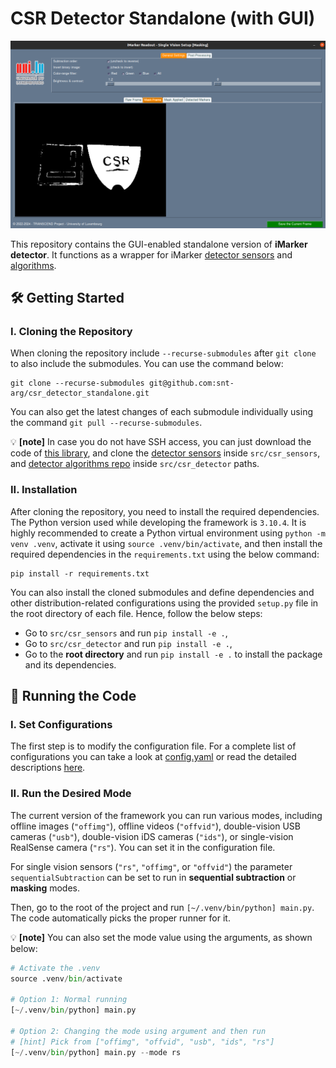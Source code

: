 # CSR Detector Standalone (with GUI)

![Demo](docs/demo.png "Demo")

This repository contains the GUI-enabled standalone version of **iMarker detector**. It functions as a wrapper for iMarker [detector sensors](https://github.com/snt-arg/csr_sensors) and [algorithms](https://github.com/snt-arg/csr_detector).

## 🛠️ Getting Started

### I. Cloning the Repository

When cloning the repository include `--recurse-submodules` after `git clone` to also include the submodules. You can use the command below:

```
git clone --recurse-submodules git@github.com:snt-arg/csr_detector_standalone.git
```

You can also get the latest changes of each submodule individually using the command `git pull --recurse-submodules`.

💡 **[note]** In case you do not have SSH access, you can just download the code of [this library](https://github.com/snt-arg/csr_detector_standalone), and clone the [detector sensors](https://github.com/snt-arg/csr_sensors) inside `src/csr_sensors`, and [detector algorithms repo](https://github.com/snt-arg/csr_detector) inside `src/csr_detector` paths.

### II. Installation

After cloning the repository, you need to install the required dependencies. The Python version used while developing the framework is `3.10.4`. It is highly recommended to create a Python virtual environment using `python -m venv .venv`, activate it using `source .venv/bin/activate`, and then install the required dependencies in the `requirements.txt` using the below command:

```
pip install -r requirements.txt
```

You can also install the cloned submodules and define dependencies and other distribution-related configurations using the provided `setup.py` file in the root directory of each file. Hence, follow the below steps:

- Go to `src/csr_sensors` and run `pip install -e .`,
- Go to `src/csr_detector` and run `pip install -e .`,
- Go to the **root directory** and run `pip install -e .` to install the package and its dependencies.

## 🚀 Running the Code

### I. Set Configurations

The first step is to modify the configuration file. For a complete list of configurations you can take a look at [config.yaml](/config/config.yaml) or read the detailed descriptions [here](/config/README.md).

### II. Run the Desired Mode

The current version of the framework you can run various modes, including offline images (`"offimg"`), offline videos (`"offvid"`), double-vision USB cameras (`"usb"`), double-vision iDS cameras (`"ids"`), or single-vision RealSense camera (`"rs"`). You can set it in the configuration file.

For single vision sensors (`"rs"`, `"offimg"`, or `"offvid"`) the parameter `sequentialSubtraction` can be set to run in **sequential subtraction** or **masking** modes.

Then, go to the root of the project and run `[~/.venv/bin/python] main.py`. The code automatically picks the proper runner for it.

💡 **[note]** You can also set the mode value using the arguments, as shown below:

```python
# Activate the .venv
source .venv/bin/activate

# Option 1: Normal running
[~/.venv/bin/python] main.py

# Option 2: Changing the mode using argument and then run
# [hint] Pick from ["offimg", "offvid", "usb", "ids", "rs"]
[~/.venv/bin/python] main.py --mode rs
```
